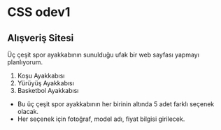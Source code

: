 

# CSS odev1

## Alışveriş Sitesi

Üç çeşit spor ayakkabının sunulduğu ufak bir web sayfası yapmayı planlıyorum. 

1. Koşu Ayakkabısı
2. Yürüyüş Ayakkabısı
3. Basketbol Ayakkabısı

- Bu üç çeşit spor ayakkabının her birinin altında 5 adet farklı seçenek olacak.
- Her seçenek için fotoğraf, model adı, fiyat bilgisi girilecek.




